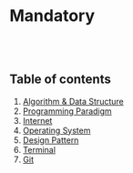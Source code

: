 # Mandatory

<br /><br />

## Table of contents

1. [Algorithm & Data Structure](algorithm-ds)
2. [Programming Paradigm](programming-paradigm)
3. [Internet](internet)
4. [Operating System](os)
5. [Design Pattern](design-pattern)
6. [Terminal](terminal)
7. [Git](git)

<br /><br />
